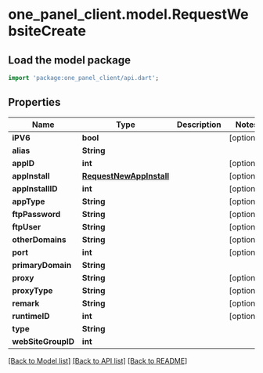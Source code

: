 # one_panel_client.model.RequestWebsiteCreate

## Load the model package
```dart
import 'package:one_panel_client/api.dart';
```

## Properties
Name | Type | Description | Notes
------------ | ------------- | ------------- | -------------
**iPV6** | **bool** |  | [optional] 
**alias** | **String** |  | 
**appID** | **int** |  | [optional] 
**appInstall** | [**RequestNewAppInstall**](RequestNewAppInstall.md) |  | [optional] 
**appInstallID** | **int** |  | [optional] 
**appType** | **String** |  | [optional] 
**ftpPassword** | **String** |  | [optional] 
**ftpUser** | **String** |  | [optional] 
**otherDomains** | **String** |  | [optional] 
**port** | **int** |  | [optional] 
**primaryDomain** | **String** |  | 
**proxy** | **String** |  | [optional] 
**proxyType** | **String** |  | [optional] 
**remark** | **String** |  | [optional] 
**runtimeID** | **int** |  | [optional] 
**type** | **String** |  | 
**webSiteGroupID** | **int** |  | 

[[Back to Model list]](../README.md#documentation-for-models) [[Back to API list]](../README.md#documentation-for-api-endpoints) [[Back to README]](../README.md)


